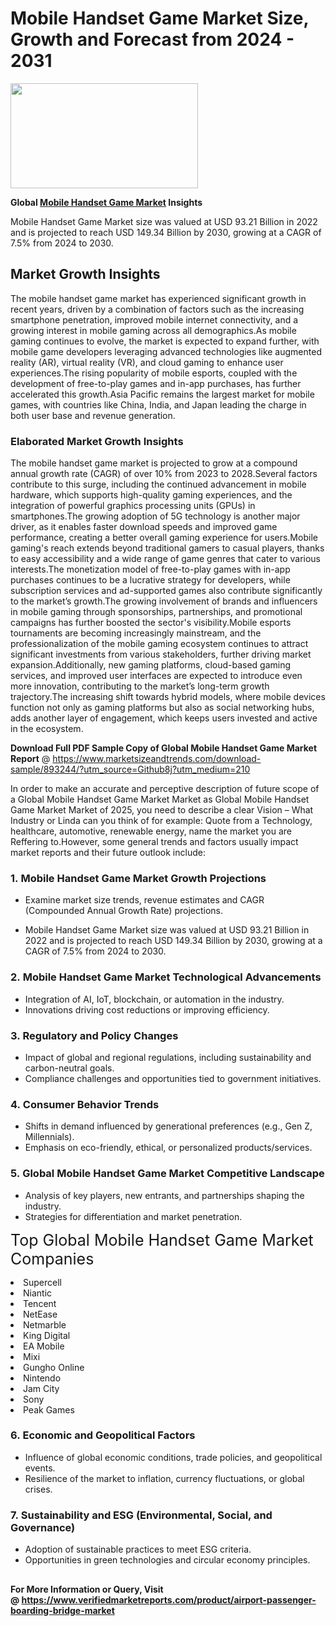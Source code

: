 <H1>Mobile Handset Game Market Size, Growth and Forecast from 2024 - 2031</H1><img class="aligncenter size-medium wp-image-584254" src="https://thirdeyenews.in/wp-content/uploads/2024/09/Global-Market-Research-300x168.jpeg" alt="" width="300" height="168" /><p><strong>Global&nbsp;<a href="https://www.marketsizeandtrends.com/download-sample/893244/?utm_source=Github8j?utm_medium=210">Mobile Handset Game Market</a> Insights</strong></p><p>Mobile Handset Game Market size was valued at USD 93.21 Billion in 2022 and is projected to reach USD 149.34 Billion by 2030, growing at a CAGR of 7.5% from 2024 to 2030.</p><p><h2>Market Growth Insights</h2> The mobile handset game market has experienced significant growth in recent years, driven by a combination of factors such as the increasing smartphone penetration, improved mobile internet connectivity, and a growing interest in mobile gaming across all demographics.As mobile gaming continues to evolve, the market is expected to expand further, with mobile game developers leveraging advanced technologies like augmented reality (AR), virtual reality (VR), and cloud gaming to enhance user experiences.The rising popularity of mobile esports, coupled with the development of free-to-play games and in-app purchases, has further accelerated this growth.Asia Pacific remains the largest market for mobile games, with countries like China, India, and Japan leading the charge in both user base and revenue generation. <h3>Elaborated Market Growth Insights</h3> The mobile handset game market is projected to grow at a compound annual growth rate (CAGR) of over 10% from 2023 to 2028.Several factors contribute to this surge, including the continued advancement in mobile hardware, which supports high-quality gaming experiences, and the integration of powerful graphics processing units (GPUs) in smartphones.The growing adoption of 5G technology is another major driver, as it enables faster download speeds and improved game performance, creating a better overall gaming experience for users.Mobile gaming's reach extends beyond traditional gamers to casual players, thanks to easy accessibility and a wide range of game genres that cater to various interests.The monetization model of free-to-play games with in-app purchases continues to be a lucrative strategy for developers, while subscription services and ad-supported games also contribute significantly to the market’s growth.The growing involvement of brands and influencers in mobile gaming through sponsorships, partnerships, and promotional campaigns has further boosted the sector's visibility.Mobile esports tournaments are becoming increasingly mainstream, and the professionalization of the mobile gaming ecosystem continues to attract significant investments from various stakeholders, further driving market expansion.Additionally, new gaming platforms, cloud-based gaming services, and improved user interfaces are expected to introduce even more innovation, contributing to the market’s long-term growth trajectory.The increasing shift towards hybrid models, where mobile devices function not only as gaming platforms but also as social networking hubs, adds another layer of engagement, which keeps users invested and active in the ecosystem.</p><p><span class=""><strong>Download Full PDF Sample Copy of Global Mobile Handset Game Market Report</strong> @ <a href="https://www.marketsizeandtrends.com/download-sample/893244/?utm_source=Github8j?utm_medium=210" target="_blank">https://www.marketsizeandtrends.com/download-sample/893244/?utm_source=Github8j?utm_medium=210</a></span></p><p>In order to make an accurate and perceptive description of future scope of a Global&nbsp;Mobile Handset Game Market Market as Global&nbsp;Mobile Handset Game Market Market of 2025, you need to describe a clear Vision &ndash; What Industry or Linda can you think of for example: Quote from a Technology, healthcare, automotive, renewable energy, name the market you are Reffering to.However, some general trends and factors usually impact market reports and their future outlook include:</p><h3>1.&nbsp;<strong>Mobile Handset Game Market Growth Projections</strong></h3><ul><li>Examine market size trends, revenue estimates and CAGR (Compounded Annual Growth Rate) projections.</li><li><p>Mobile Handset Game Market size was valued at USD 93.21 Billion in 2022 and is projected to reach USD 149.34 Billion by 2030, growing at a CAGR of 7.5% from 2024 to 2030.</p></li></ul><h3>2.&nbsp;<strong>Mobile Handset Game Market Technological Advancements</strong></h3><ul><li>Integration of AI, IoT, blockchain, or automation in the industry.</li><li>Innovations driving cost reductions or improving efficiency.</li></ul><h3>3.&nbsp;<strong>Regulatory and Policy Changes</strong></h3><ul><li>Impact of global and regional regulations, including sustainability and carbon-neutral goals.</li><li>Compliance challenges and opportunities tied to government initiatives.</li></ul><h3>4.&nbsp;<strong>Consumer Behavior Trends</strong></h3><ul><li>Shifts in demand influenced by generational preferences (e.g., Gen Z, Millennials).</li><li>Emphasis on eco-friendly, ethical, or personalized products/services.</li></ul><h3>5.&nbsp;<strong>Global Mobile Handset Game Market Competitive Landscape</strong></h3><ul><li>Analysis of key players, new entrants, and partnerships shaping the industry.</li><li>Strategies for differentiation and market penetration.</li></ul><p data-pm-slice="1 1 []"><span style="color: inherit; font-family: inherit; font-size: 25px;">Top Global Mobile Handset Game Market Companies</span></p><div class="" data-test-id=""><p><li>Supercell</li><li> Niantic</li><li> Tencent</li><li> NetEase</li><li> Netmarble</li><li> King Digital</li><li> EA Mobile</li><li> Mixi</li><li> Gungho Online</li><li> Nintendo</li><li> Jam City</li><li> Sony</li><li> Peak Games</li></p></div><h3>6.&nbsp;<strong>Economic and Geopolitical Factors</strong></h3><ul><li>Influence of global economic conditions, trade policies, and geopolitical events.</li><li>Resilience of the market to inflation, currency fluctuations, or global crises.</li></ul><h3>7.&nbsp;<strong>Sustainability and ESG (Environmental, Social, and Governance)</strong></h3><ul><li>Adoption of sustainable practices to meet ESG criteria.</li><li>Opportunities in green technologies and circular economy principles.</li></ul><h2><strong style="font-size: 14px;">For More Information or Query, Visit @&nbsp;</strong><a style="background-color: #ffffff; font-size: 14px;" href="https://www.marketsizeandtrends.com/report/mobile-handset-game-market-/" target="_blank">https://www.verifiedmarketreports.com/product/airport-passenger-boarding-bridge-market</a></h2>
